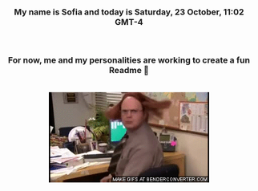 


<div align="center">
<h3 >My name is Sofia and today is Saturday, 23 October, 11:02 GMT-4</h3><br>
<h3 >For now, me and my personalities are working to create a fun Readme 👋
</h3><br>
<img src='img/dwight.gif' alt='working...'/>
</div>
